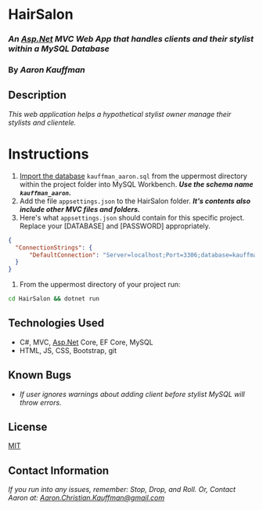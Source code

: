 # HairSalon

### ***An [Asp.Net](http://asp.Net) MVC Web App that handles clients and their stylist within a MySQL Database***

### **By *Aaron Kauffman***

## **Description**

*This web application helps a hypothetical stylist owner manage their stylists and clientele.* 

# Instructions

1. [Import the database](https://dev.mysql.com/doc/workbench/en/wb-admin-export-import-management.html) `kauffman_aaron.sql` from the uppermost directory within the project folder into MySQL Workbench. ***Use the schema name `kauffman_aaron`.***
2. Add the file `appsettings.json` to the HairSalon folder. ***It's contents also include other MVC files and folders.***
3. Here's what `appsettings.json` should contain for this specific project. Replace your [DATABASE] and [PASSWORD] appropriately.

```json
{
  "ConnectionStrings": {
      "DefaultConnection": "Server=localhost;Port=3306;database=kauffman_aaron;uid=root;pwd=password;"
  }
}
```

1. From the uppermost directory of your project run:

```bash
cd HairSalon && dotnet run
```

## **Technologies Used**

- C#, MVC, [Asp.Net](http://asp.Net) Core, EF Core, MySQL
- HTML, JS, CSS, Bootstrap, git

## **Known Bugs**

- *If user ignores warnings about adding client before stylist MySQL will throw errors.*

## **License**

[MIT](https://choosealicense.com/licenses/mit/)

## **Contact Information**

*If you run into any issues, remember: Stop, Drop, and Roll. Or, Contact Aaron at: [Aaron.Christian.Kauffman@gmail.com](mailto:Aaron.Christian.Kauffman@gmail.com)*

